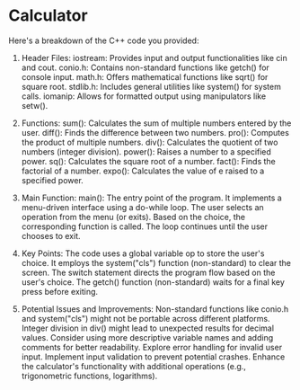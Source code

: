 # Calculator
Here's a breakdown of the C++ code you provided:

1. Header Files:
iostream: Provides input and output functionalities like cin and cout.
conio.h: Contains non-standard functions like getch() for console input.
math.h: Offers mathematical functions like sqrt() for square root.
stdlib.h: Includes general utilities like system() for system calls.
iomanip: Allows for formatted output using manipulators like setw().

2. Functions:
sum(): Calculates the sum of multiple numbers entered by the user.
diff(): Finds the difference between two numbers.
pro(): Computes the product of multiple numbers.
div(): Calculates the quotient of two numbers (integer division).
power(): Raises a number to a specified power.
sq(): Calculates the square root of a number.
fact(): Finds the factorial of a number.
expo(): Calculates the value of e raised to a specified power.

3. Main Function:
main(): The entry point of the program.
It implements a menu-driven interface using a do-while loop.
The user selects an operation from the menu (or exits).
Based on the choice, the corresponding function is called.
The loop continues until the user chooses to exit.

4. Key Points:
The code uses a global variable op to store the user's choice.
It employs the system("cls") function (non-standard) to clear the screen.
The switch statement directs the program flow based on the user's choice.
The getch() function (non-standard) waits for a final key press before exiting.

5. Potential Issues and Improvements:
Non-standard functions like conio.h and system("cls") might not be portable across different platforms.
Integer division in div() might lead to unexpected results for decimal values.
Consider using more descriptive variable names and adding comments for better readability.
Explore error handling for invalid user input.
Implement input validation to prevent potential crashes.
Enhance the calculator's functionality with additional operations (e.g., trigonometric functions, logarithms).
